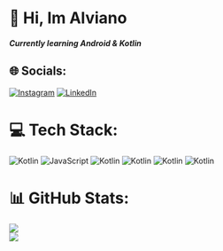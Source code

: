 # 👋 Hi, Im Alviano
##### Currently learning Android & Kotlin 



## 🌐 Socials:
[![Instagram](https://img.shields.io/badge/Instagram-%23E4405F.svg?logo=Instagram&logoColor=white)](https://instagram.com/mdalviano) [![LinkedIn](https://img.shields.io/badge/LinkedIn-%230077B5.svg?logo=linkedin&logoColor=white)](https://linkedin.com/in/m-detryalviano-maharandi-4222bb312) 



# 💻 Tech Stack:
![Kotlin](https://img.shields.io/badge/kotlin-%8FF421F6.svg?style=for-the-badge&logo=kotlin&logoColor=black) ![JavaScript](https://img.shields.io/badge/aksara_jawa-%23323330.svg?style=for-the-badge&logo=javascript&logoColor=%23F7DF1E) ![Kotlin](https://img.shields.io/badge/bahasa_k-%23F901FF.svg?style=for-the-badge&logo=php&logoColor=blue) ![Kotlin](https://img.shields.io/badge/yahahaha-%346FF81F.svg?style=for-the-badge&logo=java&logoColor=red) ![Kotlin](https://img.shields.io/badge/snapan-%78FFF1F0.svg?style=for-the-badge&logo=html&logoColor=gray) ![Kotlin](https://img.shields.io/pplg/bahasa_k-%0FF241F5.svg?style=for-the-badge&logo=python&logoColor=green)


# 📊 GitHub Stats:
![](https://github-readme-streak-stats.herokuapp.com/?user=MDAlviano&theme=dark&hide_border=false)<br/>
![](https://github-readme-stats.vercel.app/api/top-langs/?username=MDAlviano&theme=dark&hide_border=false&include_all_commits=false&count_private=false&layout=compact)

<!-- Proudly created with GPRM ( https://gprm.itsvg.in ) -->
<!-- Proudly created with GPRM ( https://gprm.itsvg.in ) -->

<!-- Proudly created with GPRM ( https://gprm.itsvg.in ) -->
<!-- Proudly created with GPRM ( https://gprm.itsvg.in ) -->

<!-- Proudly created with GPRM ( https://gprm.itsvg.in ) -->

<!-- Proudly created with GPRM ( https://gprm.itsvg.in ) -->

<!---
MDAlviano/MDAlviano is a ✨ special ✨ repository because its `README.md` (this file) appears on your GitHub profile.
You can click the Preview link to take a look at your changes.
--->

